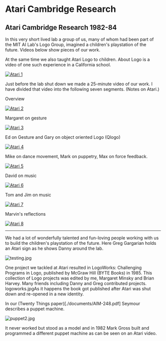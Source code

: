 # Atari Cambridge Research

## Atari Cambridge Research 1982-84

In this very short lived lab a group of us, many of whom had been part
of the MIT AI Lab's Logo Group, imagined a children's playstation of
the future. Videos below show pieces of our work.

At the same time we also taught Atari Logo to children. About Logo is
a video of one such experience in a California school.

[![Atari 1](./images/video19.png)](https://youtu.be/nisFUjnO87g)

Just before the lab shut down we made a 25-minute video of our work. I
have divided that video into the following seven segments. (Notes on
Atari.)

Overview

[![Atari 2](./images/video20.png)](https://youtu.be/CR2CwKculBU)

Margaret on gesture

[![Atari 3](./images/video21.png)](https://youtu.be/-Wq6SQTVM9M)

Ed on Gesture and Gary on object oriented Logo (Qlogo)

[![Atari 4](./images/video22.png)](https://youtu.be/ClKQHgIoLPc)

Mike on dance movement, Mark on puppetry, Max on force feedback.

[![Atari 5](./images/video23.png)](https://youtu.be/R3qPCZ5z0UQ)

David on music

[![Atari 6](./images/video24.png)](https://youtu.be/ocwsVkqEKys)

Tom and Jim on music

[![Atari 7](./images/video25.png)](https://youtu.be/DhA0FGsin_s)

Marvin's reflections

[![Atari 8](./images/video26.png)](https://youtu.be/7rg4a18svBQ)

----

We had a lot of wonderfully talented and fun-loving people working
with us to build the children's playstation of the future. Here Greg
Gargarian holds an Atari sign as he shows Danny around the lab.

![testing.jpg](./images/testing.jpg)

One project we tackled at Atari resulted in LogoWorks: Challenging
Programs in Logo, published by McGraw Hill (BYTE Books) in 1985. This
collection of Logo projects was edited by me, Margaret Minsky and
Brian Harvey. Many friends including Danny and Greg contributed
projects. logoworks.jpgAs it happens the book got published after
Atari was shut down and re-opened in a new identity.

In our (Twenty Things paper)[./documents/AIM-248.pdf] Seymour
describes a puppet machine.

![puppet2.jpg](./images/puppet2.jpg)

It never worked but stood as a model and in 1982 Mark Gross built and
programmed a different puppet machine as can be seen on an Atari
video.
